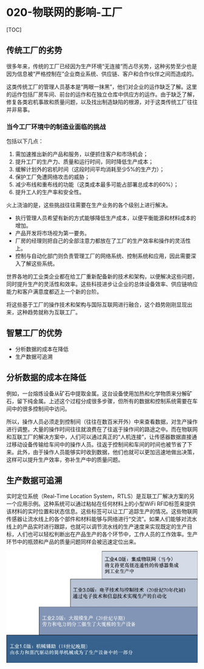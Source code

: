 # 020-物联网的影响-工厂

[TOC]

## 传统工厂的劣势

很多年来，传统的工厂已经因为生产环境“无连接”而占尽劣势，这种劣势至少也是因为信息被“严格控制在”企业商业系统、供应链、客户和合作伙伴之间而造成的。

这类传统工厂的管理人员基本是“两眼一抹黑”，他们对企业的运作缺乏了解。这里的运作包括厂房车间、前台的运作和在独立仓库中供应方的运作。由于缺乏了解，修复各类宕机事故和质量问题，以及找出制造缺陷的根源，对于这类传统工厂往往并非易事。

### 当今工厂环境中的制造业面临的挑战

包括以下几点：

1. 需加速推出新的产品和服务，以便抓住客户和市场机会；
2. 提升工厂的生产力、质量和运行时间，同时降低生产成本；
3. 缓解计划外的宕机时间（这段时间平均消耗至少5%的生产力）；
4. 保护工厂免遭网络攻击的威胁；
5. 减少布线和重布线的功能（这类成本最多可能占部署总成本的60%）；
6. 提升工人的生产率和安全性。

火上浇油的是，这些挑战往往需要在生产业务的各个级别上进行解决。

- 执行管理人员希望有新的方式能够降低生产成本，以便平衡能源和材料成本的增加。
- 产品开发将市场视为第一要务。
- 厂房的经理则把自己的全部注意力都放在了工厂的生产效率和操作的灵活性上。
- 控制与自动化部门则负责管理工厂的网络系统、控制系统和应用，因此需要深入了解这些系统。

世界各地的工业类企业都在给工厂重新配备新的技术和架构，以便解决这些问题，同时提升生产的灵活性和效率。这些科技进步让企业的总体设备效率、供应链响应能力和客户满意度都迈上一个新的台阶。

将这些基于工厂的操作技术和架构与国际互联网进行融合，这个趋势刚刚显现出来，这种趋势就称为互联工厂。

## 智慧工厂的优势

- 分析数据的成本在降低
- 生产数据可追溯

## 分析数据的成本在降低

例如，一台熔炼设备从矿石中提取金属。这台设备使用加热和化学物质来分解矿石，留下纯金属。上述这个过程分成很多步骤，但所有的数据和控制系统需要在车间中的很多控制间中访问。

所以，操作人员必须走到控制间（往往在数百米开外）中来查看数据，对生产操作进行调整。大量的操作时间往往就浪费在了往返于操作间的路途之中。而在物联网和互联工厂的解决方案中，人们可以通过真正的“人机连接”，让传感器数据直接通过移动设备传输给车间中的操作人员。往返于控制间和车间的时间也被节省了下来。此外，由于操作人员能够实时收到数据，他们也就可以更加迅速地做出决策，这样可以提升生产效率，弥补生产中的质量问题。

## 生产数据可追溯

实时定位系统（Real-Time Location System，RTLS）是互联工厂解决方案的另一个应用示例。这种系统可以通过粘帖在任何材料上的小型WiFi RFID标签来提供该材料的实时位置和状态信息。这些标签可以让工厂追踪生产的情况。这些物联网传感器让流水线上的各个部件和材料能够与网络进行“交流”。如果人们能够对流水线上的产品实时进行跟踪，也就可以调节流水线的生产速度来实现既定的生产目标，人们也可以轻松判断出在产品生产的各个环节中，工作人员的工作效率。生产环节中的瓶颈和产品的质量问题同样会被迅速定位出来。

![image-20210816204218844](../../../assets/image-20210816204218844.png)